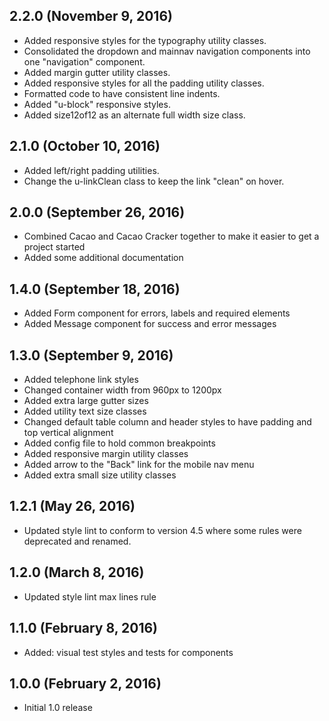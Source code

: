 ## 2.2.0 (November 9, 2016)

* Added responsive styles for the typography utility classes.
* Consolidated the dropdown and mainnav navigation components into one "navigation" component. 
* Added margin gutter utility classes.
* Added responsive styles for all the padding utility classes.
* Formatted code to have consistent line indents.
* Added "u-block" responsive styles.
* Added size12of12 as an alternate full width size class.

## 2.1.0 (October 10, 2016)

* Added left/right padding utilities.
* Change the u-linkClean class to keep the link "clean" on hover.

## 2.0.0 (September 26, 2016)

* Combined Cacao and Cacao Cracker together to make it easier to get a project started
* Added some additional documentation

## 1.4.0 (September 18, 2016)

* Added Form component for errors, labels and required elements
* Added Message component for success and error messages

## 1.3.0 (September 9, 2016)

* Added telephone link styles
* Changed container width from 960px to 1200px
* Added extra large gutter sizes
* Added utility text size classes
* Changed default table column and header styles to have padding and top vertical alignment
* Added config file to hold common breakpoints 
* Added responsive margin utility classes
* Added arrow to the "Back" link for the mobile nav menu
* Added extra small size utility classes

## 1.2.1 (May 26, 2016)

* Updated style lint to conform to version 4.5 where some rules were deprecated and renamed.

## 1.2.0 (March 8, 2016)

* Updated style lint max lines rule

## 1.1.0 (February 8, 2016)

* Added: visual test styles and tests for components

## 1.0.0 (February 2, 2016)

* Initial 1.0 release
